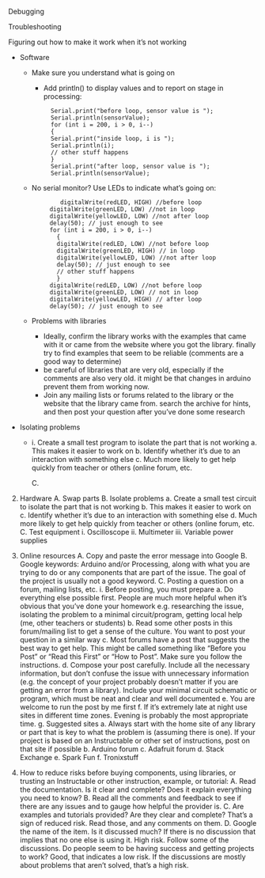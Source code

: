 Debugging

Troubleshooting

Figuring out how to make it work when it’s not working

- Software
 	- Make sure you understand what is going on
		- Add println() to display values and to report on stage in processing:
    
				Serial.print("before loop, sensor value is ");
				Serial.println(sensorValue);
				for (int i = 200, i > 0, i--)
				{
				Serial.print("inside loop, i is ");
				Serial.println(i);
				// other stuff happens
				}
				Serial.print("after loop, sensor value is ");
				Serial.println(sensorValue);
        
     - No serial monitor? Use LEDs to indicate what’s going on:
           
                   digitalWrite(redLED, HIGH) //before loop
				digitalWrite(greenLED, LOW) //not in loop
				digitalWrite(yellowLED, LOW) //not after loop
				delay(50); // just enough to see
				for (int i = 200, i > 0, i--)
				  {
				  digitalWrite(redLED, LOW) //not before loop
				  digitalWrite(greenLED, HIGH) // in loop
				  digitalWrite(yellowLED, LOW) //not after loop
				  delay(50); // just enough to see
				  // other stuff happens
				  }
				digitalWrite(redLED, LOW) //not before loop
				digitalWrite(greenLED, LOW) // not in loop
				digitalWrite(yellowLED, HIGH) // after loop
				delay(50); // just enough to see
        
	- Problems with libraries
	  - Ideally, confirm the library works with the examples that came with it or came from the website where you got the library. finally try to find examples that seem to be reliable (comments are a good way to determine)
	  - be careful of libraries that are very old, especially if the comments are also very old. it might be that changes in arduino prevent them from working now.
	  - Join any mailing lists or forums related to the library or the website that the library came from. search the archive for hints, and then post your question after you’ve done some research

- Isolating problems
  - i. Create a small test program to isolate the part that is not working
			a. This makes it easier to work on
			b. Identify whether it’s due to an interaction with something else
			c. Much more likely to get help quickly from teacher or others (online forum, etc.

	C.	

2. Hardware
	A. Swap parts
	B. Isolate problems
		a. Create a small test circuit to isolate the part that is not working
		b. This makes it easier to work on
		c. Identify whether it’s due to an interaction with something else
		d. Much more likely to get help quickly from teacher or others (online forum, etc.
	C. Test equipment
		i. Oscilloscope
		ii. Multimeter
		iii. Variable power supplies

3. Online resources
	A. Copy and paste the error message into Google
	B. Google keywords: Arduino and/or Processing, along with what you are trying to do or any components that are part of the issue. The goal of the project is usually not a good keyword.
	C. Posting a question on a forum, mailing lists, etc.
		i. Before posting, you must prepare
			a. Do everything else possible first. People are much more helpful when it’s obvious that you’ve done your homework e.g. researching the issue, isolating the problem to a minimal circuit/program, getting local help (me, other teachers or students)
			b. Read some other posts in this forum/mailing list to get a sense of the culture. You want to post your question in a similar way
			c. Most forums have a post that suggests the best way to get help. This might be called something like “Before you Post” or “Read this First” or “How to Post”. Make sure you follow the instructions.
			d. Compose your post carefully. Include all the necessary information, but don’t confuse the issue with unnecessary information (e.g. the concept of your project probably doesn’t matter if you are getting an error from a library). Include your minimal circuit schematic or program, which must be neat and clear and well documented
			e. You are welcome to run the post by me first
			f. If it’s extremely late at night use sites in different time zones. Evening is probably the most appropriate time.
			g. Suggested sites
				a. Always start with the home site of any library or part that is key to what the problem is (assuming there is one). If your project is based on an Instructable or other set of instructions, post on that site if possible
				b. Arduino forum
				c. Adafruit forum
				d. Stack Exchange
				e. Spark Fun
				f. Tronixstuff
4. How to reduce risks before buying components, using libraries, or trusting an Instructable or other instruction, example, or tutorial:
	A. Read the documentation. Is it clear and complete? Does it explain everything you need to know?
	B. Read all the comments and feedback to see if there are any issues and to gauge how helpful the provider is.
	C. Are examples and tutorials provided? Are they clear and complete? That’s a sign of reduced risk. Read those, and any comments on them.
	D. Google the name of the item. Is it discussed much? If there is no discussion that implies that no one else is using it. High risk. Follow some of the discussions. Do people seem to be having success and getting projects to work? Good, that indicates a low risk. If the discussions are mostly about problems that aren’t solved, that’s a high risk.







